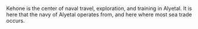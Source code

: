 Kehone is the center of naval travel, exploration, and training in Alyetal. It is here that the navy of Alyetal operates from, and here where most sea trade occurs.